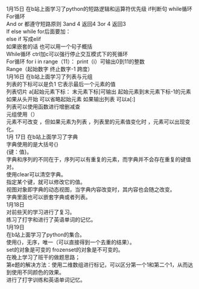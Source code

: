 1月15日 在b站上面学习了python的短路逻辑和运算符优先级 if判断句 while循环   
For循环   
And or 都遵守短路原则 3and 4 返回4   3or 4 返回3  
If else while for后面要加：  
else if  写成elif   
如果嵌套的话 也可以用一个句子概括  
While循环 ctrl加c可以强行停止交互模式下的死循环  
For循环 for i in range（11）： print（i）可输出0到11的整数  
 Range（起始数字 终止数字-1 跨度）  
1月16日 在b站上面学习了列表与元组    
列表的下标可以是负1 它表示最后一个元素的值  
列表切片  a[起始元素下标： 末元素下标]可输出 起始元素到末元素下标-1的元素  
如果从头开始 可以省略起始元素 如果输出列表 可以a[:]  
列表可以使用函数进行增删减查  
元组使用（）  
元素不可改变 ，但如果元素为列表 ，列表里的元素值变化时 ，元素可以出现变化。  
1月 17日 在b站上面学习了字典   
字典使用的是大括号{}  
{键：值}。  
字典和序列的不同在于，序列可以有重复的元素，而字典并不会存在重复的键值对。   
使用clear可以清空字典。  
指定某个键，就可以修改它的值。  
视图对象即字典的动态视图，当字典内容改变时，其内容也会随之改变。  
字典里面也可以嵌套字典或者列表。  
1月18日  
对前些天的学习进行了复习。  
练习了打字和进行了英语单词的记忆。  
1月19日  
在b站上面学习了python的集合。  
使用{}，无序，唯一（可以直接得到一个去重的结果）。  
set的对象是可变的 frozenset的对象是不可变的。  
在晚上学习了班干的做题思路；  
第e题的解决方法：使用二维数组进行标记，可以区分第一个1和第二个1，从而达到使用不同颜色的效果。  
进行了打字训练和英语单词记忆。  
